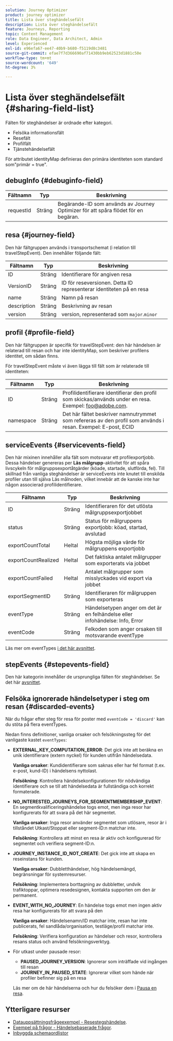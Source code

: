 ```yaml
---
solution: Journey Optimizer
product: journey optimizer
title: Lista över steghändelsefält
description: Lista över steghändelsefält
feature: Journeys, Reporting
topic: Content Management
role: Data Engineer, Data Architect, Admin
level: Experienced
exl-id: e96efa67-ee47-40b9-b680-f5119d8c3481
source-git-commit: efae7f7d366690af71430bb9eb62523d1881c50e
workflow-type: tm+mt
source-wordcount: '649'
ht-degree: 3%

---
```


# Lista över steghändelsefält {#sharing-field-list}

Fälten för steghändelser är ordnade efter kategori.

* Felsöka informationsfält
* Resefält
* Profilfält
* Tjänstehändelsefält

För attributet identityMap definieras den primära identiteten som standard som&quot;primär = true&quot;.

## debugInfo {#debuginfo-field}

| Fältnamn | Typ | Beskrivning |
|---|---|------------|
| requestId | Sträng | Begärande-ID som används av Journey Optimizer för att spåra flödet för en begäran. |

## resa {#journey-field}

Den här fältgruppen används i transportschemat (i relation till travelStepEvent). Den innehåller följande fält:

| Fältnamn | Typ | Beskrivning |
|---|---|------------|
| ID | Sträng | Identifierare för angiven resa |
| VersionID | Sträng | ID för reseversionen. Detta ID representerar identiteten på en resa |
| name | Sträng | Namn på resan |
| description | Sträng | Beskrivning av resan |
| version | Sträng | version, representerad som `major`.`minor` |

## profil {#profile-field}

Den här fältgruppen är specifik för travelStepEvent: den här händelsen är relaterad till resan och har inte identityMap, som beskriver profilens identitet, om sådan finns.

För travelStepEvent måste vi även lägga till fält som är relaterade till identiteten:

| Fältnamn | Typ | Beskrivning |
|---|---|------------|
| ID | Sträng | Profilidentifierare identifierar den profil som skickas/används under en resa. Exempel: foo@adobe.com. |
| namespace | Sträng | Det här fältet beskriver namnutrymmet som refereras av den profil som används i resan. Exempel: E-post, ECID |

## serviceEvents {#servicevents-field}

Den här mixinen innehåller alla fält som motsvarar ett profilexportjobb. Dessa händelser genereras per **Läs målgrupp**-aktivitet för att spåra livscykeln för målgruppsexportåtgärder (köade, startade, slutförda, fel). Till skillnad från vanliga steghändelser är serviceEvents inte knutet till enskilda profiler utan till själva Läs målnoden, vilket innebär att de kanske inte har någon associerad profilidentifierare.

| Fältnamn | Typ | Beskrivning |
|---|---|------------|
| ID | Sträng | Identifieraren för det utlösta målgruppsexportjobbet |
| status | Sträng | Status för målgruppens exportjobb: köad, startad, avslutad |
| exportCountTotal | Heltal | Högsta möjliga värde för målgruppens exportjobb |
| exportCountRealized | Heltal | Det faktiska antalet målgrupper som exporterats via jobbet |
| exportCountFailed | Heltal | Antalet målgrupper som misslyckades vid export via jobbet |
| exportSegmentID | Sträng | Identifieraren för målgruppen som exporteras |
| eventType | Sträng | Händelsetypen anger om det är en felhändelse eller infohändelse: Info, Error |
| eventCode | Sträng | Felkoden som anger orsaken till motsvarande eventType |

Läs mer om eventTypes [i det här avsnittet](#discarded-events).

## stepEvents {#stepevents-field}

Den här kategorin innehåller de ursprungliga fälten för steghändelser. Se det här [avsnittet](../reports/sharing-legacy-fields.md).


## Felsöka ignorerade händelsetyper i steg om resan  {#discarded-events}

När du frågar efter steg för resa för poster med `eventCode = 'discard'` kan du stöta på flera eventTypes.

Nedan finns definitioner, vanliga orsaker och felsökningssteg för det vanligaste kastet `eventTypes`:

* **EXTERNAL_KEY_COMPUTATION_ERROR**: Det gick inte att beräkna en unik identifierare (extern nyckel) för kunden utifrån händelsedata.

  **Vanliga orsaker**: Kundidentifierare som saknas eller har fel format (t.ex. e-post, kund-ID) i händelsens nyttolast.

  **Felsökning**: Kontrollera händelsekonfigurationen för nödvändiga identifierare och se till att händelsedata är fullständiga och korrekt formaterade.

* **NO_INTERESTED_JOURNEYS_FOR_SEGMENTMEMBERSHIP_EVENT**: En segmentkvalificeringshändelse togs emot, men inga resor har konfigurerats för att svara på det här segmentet.

  **Vanliga orsaker**: Inga resor använder segmentet som utlösare, resor är i tillståndet Utkast/Stoppat eller segment-ID:n matchar inte.

  **Felsökning**: Kontrollera att minst en resa är aktiv och konfigurerad för segmentet och verifiera segment-ID:n.

* **JOURNEY_INSTANCE_ID_NOT_CREATE**: Det gick inte att skapa en reseinstans för kunden.

  **Vanliga orsaker**: Dubbletthändelser, hög händelsemängd, begränsningar för systemresurser.

  **Felsökning**: Implementera borttagning av dubbletter, undvik trafiktoppar, optimera resedesignen, kontakta supporten om den är permanent.

* **EVENT_WITH_NO_JOURNEY**: En händelse togs emot men ingen aktiv resa har konfigurerats för att svara på den

  **Vanliga orsaker**: Händelsenamn/ID matchar inte, resan har inte publicerats, fel sandlåda/organisation, testläge/profil matchar inte.

  **Felsökning**: Verifiera konfiguration av händelser och resor, kontrollera resans status och använd felsökningsverktyg.

* För utkast under pausade resor:

   * **PAUSED_JOURNEY_VERSION**: Ignorerar som inträffade vid ingången till resan
   * **JOURNEY_IN_PAUSED_STATE**: Ignorerar vilket som hände när profiler befinner sig på en resa

  Läs mer om de här händelserna och hur du felsöker dem i [Pausa en resa](../building-journeys/journey-pause.md#troubleshoot-profile-discards-in-paused-journeys).

## Ytterligare resurser

* [Datauppsättningsfrågeexempel - Resestegshändelse](../data/datasets-query-examples.md#journey-step-event).
* [Exempel på frågor - Händelsebaserade frågor](query-examples.md#event-based-queries).
* [Inbyggda schemaordlistor](https://experienceleague.adobe.com/tools/ajo-schemas/schema-dictionary.html)

